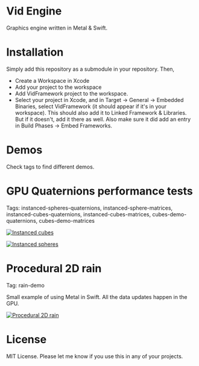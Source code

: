 Vid Engine
=========
Graphics engine written in Metal & Swift.

Installation
=========
Simply add this repository as a submodule in your repository. Then,

* Create a Workspace in Xcode
* Add your project to the workspace
* Add VidFramework project to the workspace.
* Select your project in Xcode, and in Target -> General -> Embedded Binaries, select VidFramework (it should appear if it's in your workspace). This should also add it to Linked Framework & Libraries. But if it doesn't, add it there as well. Also make sure it did add an entry in Build Phases -> Embed Frameworks.


Demos
=====
Check tags to find different demos.

# GPU Quaternions performance tests
Tags: instanced-spheres-quaternions, instanced-sphere-matrices, instanced-cubes-quaternions, instanced-cubes-matrices, cubes-demo-quaternions, cubes-demo-matrices

[![Instanced cubes](http://img.youtube.com/vi/Q7GQbFIXMJg/0.jpg)](https://www.youtube.com/watch?v=Q7GQbFIXMJg "Instanced cubes")

[![Instanced spheres](http://img.youtube.com/vi/P9fTjDLkOtI/0.jpg)](https://www.youtube.com/watch?v=P9fTjDLkOtI "Instanced cubes")


# Procedural 2D rain
Tag: rain-demo

Small example of using Metal in Swift.
All the data updates happen in the GPU.

[![Procedural 2D rain](http://img.youtube.com/vi/7qWMA4ow2jc/0.jpg)](https://www.youtube.com/watch?v=7qWMA4ow2jc "Procedural 2D rain")


License
======
MIT License.
Please let me know if you use this in any of your projects.
